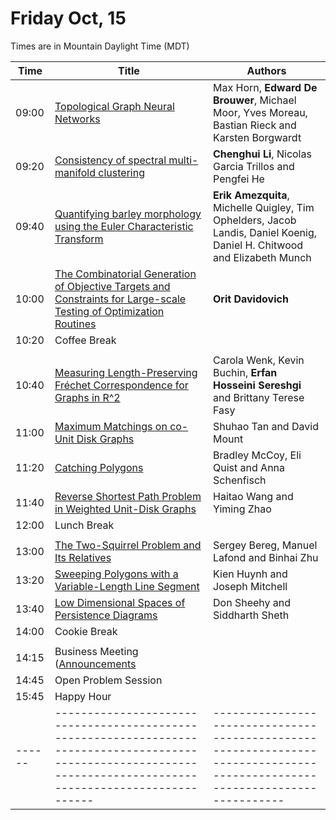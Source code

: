# Friday Oct, 15

Times are in Mountain Daylight Time (MDT)

| Time | Title                                                                                                                                                          | Authors                                                                                                                   |
|------|----------------------------------------------------------------------------------------------------------------------------------------------------------------|---------------------------------------------------------------------------------------------------------------------------|
|09:00 | [Topological Graph Neural Networks](./assets/papers/FWCG2021_paper_12.pdf)                                                                                     | Max Horn, **Edward De Brouwer**, Michael Moor, Yves Moreau, Bastian Rieck and Karsten Borgwardt                           |
|09:20 | [Consistency of spectral multi-manifold clustering](./assets/papers/FWCG2021_paper_2.pdf)	                                                                    | **Chenghui Li**, Nicolas Garcia Trillos and Pengfei He                                                                    |
|09:40 | [Quantifying barley morphology using the Euler Characteristic Transform](./assets/papers/FWCG2021_paper_3.pdf)	                                                | **Erik Amezquita**, Michelle Quigley, Tim Ophelders, Jacob Landis, Daniel Koenig, Daniel H. Chitwood and Elizabeth Munch  |
|10:00 | [The Combinatorial Generation of Objective Targets and Constraints for Large-scale Testing of Optimization Routines](./assets/papers/FWCG2021_paper_4.pdf)     | **Orit Davidovich**                                                                                                       |
|10:20 | Coffee Break                                                                                                                                                   |                                                                                                                           |
|      |                                                                                                                                                                |                                                                                                                           |
|10:40 | [Measuring Length-Preserving Fréchet Correspondence for Graphs in R^2](./assets/papers/FWCG2021_paper_10.pdf)                                                  | Carola Wenk, Kevin Buchin, **Erfan Hosseini Sereshgi** and Brittany Terese Fasy                                           |
|11:00 | [Maximum Matchings on co-Unit Disk Graphs](./assets/papers/FWCG2021_paper_7.pdf)                                                                               | Shuhao Tan and David Mount                                                                                                |
|11:20 | [Catching Polygons](./assets/papers/FWCG2021_paper_8.pdf)                                                                                                      | Bradley McCoy, Eli Quist and Anna Schenfisch                                                                              |
|11:40 | [Reverse Shortest Path Problem in Weighted Unit-Disk Graphs](./assets/papers/FWCG2021_paper_6.pdf)                                                             | Haitao Wang and Yiming Zhao                                                                                               |
|12:00 | Lunch Break                                                                                                                                                    |                                                                                                                           |
|      |                                                                                                                                                                |                                                                                                                           |
|13:00 | [The Two-Squirrel Problem and Its Relatives](./assets/papers/FWCG2021_paper_5.pdf)                                                                             | Sergey Bereg, Manuel Lafond and Binhai Zhu                                                                                |
|13:20 | [Sweeping Polygons with a Variable-Length Line Segment](./assets/papers/FWCG2021_paper_11.pdf)                                                                 | Kien Huynh and Joseph Mitchell                                                                                            |
|13:40 | [Low Dimensional Spaces of Persistence Diagrams](./assets/papers/FWCG2021_paper_9.pdf)                                                                         | Don Sheehy and Siddharth Sheth                                                                                            |
|14:00 | Cookie Break                                                                                                                                                   |                                                                                                                           |
|      |                                                                                                                                                                |                                                                                                                           |
|14:15 | Business Meeting ([Announcements](./announcements.html)                                                                                                        |                                                                                                                           |
|14:45 | Open Problem Session                                                                                                                                           |                                                                                                                           |
|15:45 | Happy Hour                                                                                                                                                     |                                                                                                                           |
|------|----------------------------------------------------------------------------------------------------------------------------------------------------------------|---------------------------------------------------------------------------------------------------------------------------|
